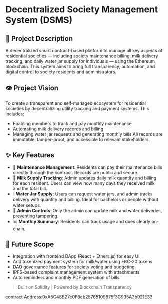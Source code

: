 # Decentralized Society Management System (DSMS)

## 📄 Project Description

A decentralized smart contract-based platform to manage all key aspects of residential societies — including society maintenance billing, milk delivery tracking, and daily water jar supply for individuals — using the Ethereum blockchain. This system aims to bring full transparency, automation, and digital control to society residents and administrators.

## 👁️ Project Vision

To create a transparent and self-managed ecosystem for residential societies by decentralizing utility tracking and payment systems. This includes:

* Enabling members to track and pay monthly maintenance
* Automating milk delivery records and billing
* Managing water jar requests and generating monthly bills
  All records are immutable, tamper-proof, and accessible to relevant stakeholders.

## ✨ Key Features

* 🧾 **Maintenance Management**: Residents can pay their maintenance bills directly through the contract. Records are public and secure.
* 🥛 **Milk Supply Tracking**: Admin updates daily milk quantity and billing for each resident. Users can view how many days they received milk and the total bill.
* 💧 **Water Jar Supply**: Users can request water jars, and admin tracks delivery with quantity and billing. Ideal for bachelors or people without water setups.
* 🔐 **Admin Controls**: Only the admin can update milk and water deliveries, preventing tampering.
* 📊 **Monthly Summary**: Residents can track usage and dues clearly on-chain.

## 🚀 Future Scope

* Integration with frontend DApp (React + Ethers.js) for easy UI
* Add tokenized payment system for milk/water using ERC-20 tokens
* DAO governance features for society voting and budgeting
* IPFS-based complaint management system with attachments
* Auto reminders and monthly PDF generation of bills

> Built on Solidity | Powered by Blockchain Transparency


contract Address:0xA5C48B27c0F6eb25765109875f3C935A3b921E33
